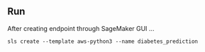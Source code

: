 ## Run

After creating endpoint through SageMaker GUI ...
```
sls create --template aws-python3 --name diabetes_prediction

```

